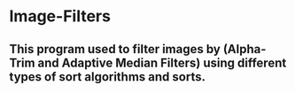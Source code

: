 # Image-Filters

## This program used to filter images by (Alpha-Trim and Adaptive Median Filters) using different types of sort algorithms and sorts.

